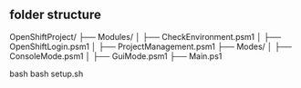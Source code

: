 ## folder structure 

OpenShiftProject/
├── Modules/
│   ├── CheckEnvironment.psm1
│   ├── OpenShiftLogin.psm1
│   ├── ProjectManagement.psm1
├── Modes/
│   ├── ConsoleMode.psm1
│   ├── GuiMode.psm1
├── Main.ps1

bash bash setup.sh